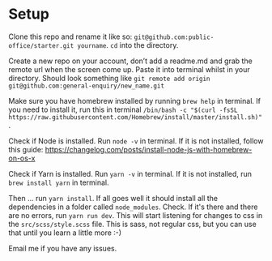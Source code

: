 # Setup

Clone this repo and rename it like so: `git@github.com:public-office/starter.git yourname`. `cd` into the directory.

Create a new repo on your account, don’t add a readme.md and grab the remote url when the screen come up. Paste it into terminal whilst in your directory. Should look something like `git remote add origin git@github.com:general-enquiry/new_name.git`

Make sure you have homebrew installed by running `brew help` in terminal. If you need to install it, run this in terminal `/bin/bash -c "$(curl -fsSL https://raw.githubusercontent.com/Homebrew/install/master/install.sh)"`.

Check if Node is installed. Run `node -v` in terminal. If it is not installed, follow this guide: https://changelog.com/posts/install-node-js-with-homebrew-on-os-x 

Check if Yarn is installed. Run `yarn -v` in terminal. If it is not installed, run `brew install yarn` in terminal.

Then ... run `yarn install`. If all goes well it should install all the dependencies in a folder called `node_modules`. Check. If it's there and there are no errors, run `yarn run dev`. This will start listening for changes to css in the `src/scss/style.scss` file. This is sass, not regular css, but you can use that until you learn a little more :-)

Email me if you have any issues.
